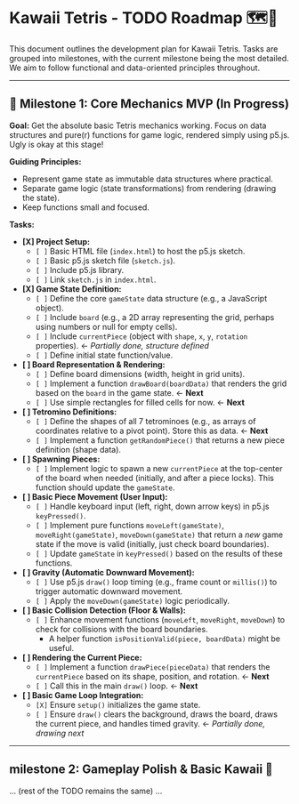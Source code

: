 # Kawaii Tetris - TODO Roadmap 🗺️💖

This document outlines the development plan for Kawaii Tetris. Tasks are grouped into milestones, with the current milestone being the most detailed. We aim to follow functional and data-oriented principles throughout.

---

## 🎯 Milestone 1: Core Mechanics MVP (In Progress)

**Goal:** Get the absolute basic Tetris mechanics working. Focus on data structures and pure(r) functions for game logic, rendered simply using p5.js. Ugly is okay at this stage!

**Guiding Principles:**
*   Represent game state as immutable data structures where practical.
*   Separate game logic (state transformations) from rendering (drawing the state).
*   Keep functions small and focused.

**Tasks:**

*   **[X] Project Setup:**
    *   `[ ]` Basic HTML file (`index.html`) to host the p5.js sketch.
    *   `[ ]` Basic p5.js sketch file (`sketch.js`).
    *   `[ ]` Include p5.js library.
    *   `[ ]` Link `sketch.js` in `index.html`.
*   **[X] Game State Definition:**
    *   `[ ]` Define the core `gameState` data structure (e.g., a JavaScript object).
    *   `[ ]` Include `board` (e.g., a 2D array representing the grid, perhaps using numbers or null for empty cells).
    *   `[ ]` Include `currentPiece` (object with `shape`, `x`, `y`, `rotation` properties). <- _Partially done, structure defined_
    *   `[ ]` Define initial state function/value.
*   **[ ] Board Representation & Rendering:**
    *   `[ ]` Define board dimensions (width, height in grid units).
    *   `[ ]` Implement a function `drawBoard(boardData)` that renders the grid based on the `board` in the game state. <- **Next**
    *   `[ ]` Use simple rectangles for filled cells for now. <- **Next**
*   **[ ] Tetromino Definitions:**
    *   `[ ]` Define the shapes of all 7 tetrominoes (e.g., as arrays of coordinates relative to a pivot point). Store this as data. <- **Next**
    *   `[ ]` Implement a function `getRandomPiece()` that returns a new piece definition (shape data).
*   **[ ] Spawning Pieces:**
    *   `[ ]` Implement logic to spawn a new `currentPiece` at the top-center of the board when needed (initially, and after a piece locks). This function should update the `gameState`.
*   **[ ] Basic Piece Movement (User Input):**
    *   `[ ]` Handle keyboard input (left, right, down arrow keys) in p5.js `keyPressed()`.
    *   `[ ]` Implement pure functions `moveLeft(gameState)`, `moveRight(gameState)`, `moveDown(gameState)` that return a *new* game state if the move is valid (initially, just check board boundaries).
    *   `[ ]` Update `gameState` in `keyPressed()` based on the results of these functions.
*   **[ ] Gravity (Automatic Downward Movement):**
    *   `[ ]` Use p5.js `draw()` loop timing (e.g., frame count or `millis()`) to trigger automatic downward movement.
    *   `[ ]` Apply the `moveDown(gameState)` logic periodically.
*   **[ ] Basic Collision Detection (Floor & Walls):**
    *   `[ ]` Enhance movement functions (`moveLeft`, `moveRight`, `moveDown`) to check for collisions with the board boundaries.
        *   A helper function `isPositionValid(piece, boardData)` might be useful.
*   **[ ] Rendering the Current Piece:**
    *   `[ ]` Implement a function `drawPiece(pieceData)` that renders the `currentPiece` based on its shape, position, and rotation. <- **Next**
    *   `[ ]` Call this in the main `draw()` loop. <- **Next**
*   **[ ] Basic Game Loop Integration:**
    *   `[X]` Ensure `setup()` initializes the game state.
    *   `[ ]` Ensure `draw()` clears the background, draws the board, draws the current piece, and handles timed gravity. <- _Partially done, drawing next_

---

##  milestone 2: Gameplay Polish & Basic Kawaii 🌸
... (rest of the TODO remains the same) ...